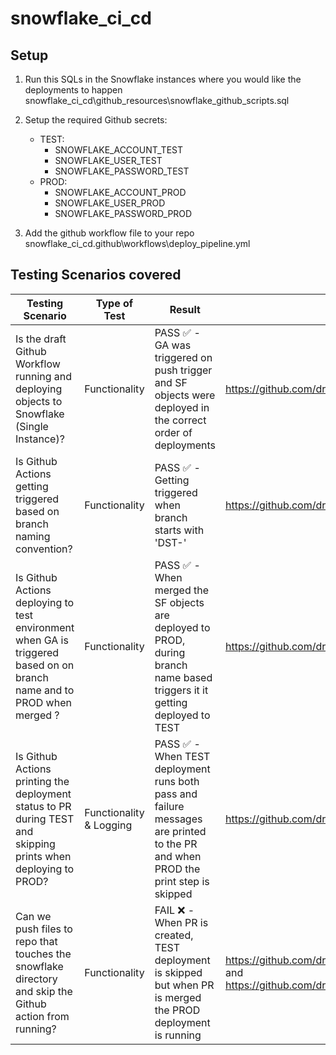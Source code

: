 # snowflake_ci_cd

## Setup

1. Run this SQLs in the Snowflake instances where you would like the deployments to happen snowflake_ci_cd\github_resources\snowflake_github_scripts.sql

2. Setup the required Github secrets:
    - TEST:
        - SNOWFLAKE_ACCOUNT_TEST
        - SNOWFLAKE_USER_TEST
        - SNOWFLAKE_PASSWORD_TEST
    - PROD:
        - SNOWFLAKE_ACCOUNT_PROD
        - SNOWFLAKE_USER_PROD
        - SNOWFLAKE_PASSWORD_PROD

3. Add the github workflow file to your repo snowflake_ci_cd\.github\workflows\deploy_pipeline.yml

## Testing Scenarios covered

| Testing Scenario | Type of Test | Result | PR link |
|----------|----------|----------|----------|
| Is the draft Github Workflow running and deploying objects to Snowflake (Single Instance)?| Functionality | PASS ✅ - GA was triggered on push trigger and SF objects were deployed in the correct order of deployments | https://github.com/drdataSpp/snowflake_ci_cd/pull/4 |
| Is Github Actions getting triggered based on branch naming convention? | Functionality | PASS ✅ - Getting triggered when branch starts with 'DST-' | https://github.com/drdataSpp/snowflake_ci_cd/pull/8 |
| Is Github Actions deploying to test environment when GA is triggered based on on branch name and to PROD when merged ? | Functionality | PASS ✅ - When merged the SF objects are deployed to PROD, during branch name based triggers it it getting deployed to TEST | https://github.com/drdataSpp/snowflake_ci_cd/pull/12 |
| Is Github Actions printing the deployment status to PR during TEST and skipping prints when deploying to PROD? | Functionality & Logging | PASS ✅ - When TEST deployment runs both pass and failure messages are printed to the PR and when PROD the print step is skipped | https://github.com/drdataSpp/snowflake_ci_cd/pull/15 |
| Can we push files to repo that touches the snowflake directory and skip the Github action from running? | Functionality | FAIL ❌ - When PR is created, TEST deployment is skipped but when PR is merged the PROD deployment is running | https://github.com/drdataSpp/snowflake_ci_cd/pull/18 and https://github.com/drdataSpp/snowflake_ci_cd/pull/19 |